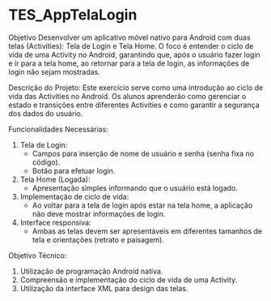 # TES_AppTelaLogin

Objetivo
Desenvolver um aplicativo móvel nativo para Android com duas telas (Activities): Tela de Login e Tela Home. O foco é entender o ciclo de vida de uma Activity no Android, garantindo que, após o usuário fazer login e ir para a tela home, ao retornar para a tela de login, as informações de login não sejam mostradas.

Descrição do Projeto: 
Este exercício serve como uma introdução ao ciclo de vida das Activities no Android. Os alunos aprenderão como gerenciar o estado e transições entre diferentes Activities e como garantir a segurança dos dados do usuário.

Funcionalidades Necessárias:
1. Tela de Login:
   - Campos para inserção de nome de usuário e senha (senha fixa no código).
   - Botão para efetuar login.
2. Tela Home (Logada):
   - Apresentação simples informando que o usuário está logado.
3. Implementação de ciclo de vida:
   - Ao voltar para a tela de login após estar na tela home, a aplicação não deve mostrar informações de login.
4. Interface responsiva:
   - Ambas as telas devem ser apresentáveis em diferentes tamanhos de tela e orientações (retrato e paisagem).

Objetivo Técnico:
1. Utilização de programação Android nativa.
2. Compreensão e implementação do ciclo de vida de uma Activity.
3. Utilização da interface XML para design das telas.
